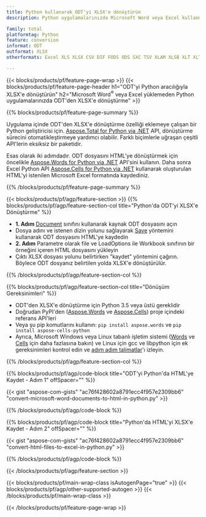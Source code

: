 ```yaml
---
title: Python kullanarak ODT'yi XLSX'e dönüştürün
description: Python uygulamalarınızda Microsoft Word veya Excel kullanmadan ODT'den XLSX'e dönüştürme 

family: total
platformtag: Python
feature: conversion
informat: ODT
outformat: XLSX
otherformats: Excel XLS XLSX CSV DIF FODS ODS SXC TSV XLAM XLSB XLT XLTM XLSM XLTX

---
```

{{< blocks/products/pf/feature-page-wrap >}}
{{< blocks/products/pf/feature-page-header h1="ODT'yi Python aracılığıyla XLSX'e dönüştürün" h2="Microsoft Word<sup>&reg;</sup> veya Excel yüklemeden Python uygulamalarınızda ODT'den XLSX'e dönüştürme" >}}

{{% blocks/products/pf/feature-page-summary %}}

Uygulama içinde ODT'den XLSX'e dönüştürme özelliği eklemeye çalışan bir Python geliştiricisi için. [Aspose.Total for Python via .NET](https://products.aspose.com/total/python-net/) API, dönüştürme sürecini otomatikleştirmeye yardımcı olabilir. Farklı biçimlerle uğraşan çeşitli API'lerin eksiksiz bir paketidir.

Esas olarak iki adımdadır. ODT dosyasını HTML'ye dönüştürmek için öncelikle [Aspose.Words for Python via .NET](https://products.aspose.com/words/python-net/) API'sini kullanın. Daha sonra Excel Python API [Aspose.Cells for Python via .NET](https://products.aspose.com/cells/python-net/) kullanarak oluşturulan HTML'yi istenilen Microsoft Excel formatında kaydediniz. 

{{% /blocks/products/pf/feature-page-summary %}}

{{< blocks/products/pf/agp/feature-section >}}
{{% blocks/products/pf/agp/feature-section-col title="Python'da ODT'yi XLSX'e Dönüştürme" %}}
- **1. Adım** [Document](https://reference.aspose.com/words/python-net/aspose.words/document/) sınıfını kullanarak kaynak ODT dosyasını açın
- Dosya adını ve istenen dizin yolunu sağlayarak [Save](https://reference.aspose.com/words/python-net/aspose.words/document/save/) yöntemini kullanarak ODT dosyasını HTML'ye kaydedin
-  **2. Adım** Parametre olarak file ve LoadOptions ile Workbook sınıfının bir örneğini içeren HTML dosyasını yükleyin
-  Çıktı XLSX dosyası yolunu belirtirken "kaydet" yöntemini çağırın. Böylece ODT dosyanız belirtilen yolda XLSX'e dönüştürülür.

{{% /blocks/products/pf/agp/feature-section-col %}}

{{% blocks/products/pf/agp/feature-section-col title="Dönüşüm Gereksinimleri" %}}

- ODT'den XLSX'e dönüştürme için Python 3.5 veya üstü gereklidir
- Doğrudan PyPI'den ([Aspose.Words](https://pypi.org/project/aspose-words/) ve [Aspose.Cells](https://pypi.org/project/aspose-cells-python/)) proje içindeki referans API'leri
-  Veya şu pip komutlarını kullanın: ``pip install aspose.words`` ve ```pip install aspose-cells-python``` 
-  Ayrıca, Microsoft Windows veya Linux tabanlı işletim sistemi ([Words](https://docs.aspose.com/words/python-net/system-requirements/) ve [Cells](https://docs.aspose.com/cells/python-net/getting-started/#installation) için daha fazlasına bakın) ve Linux için gcc ve libpython için ek gereksinimleri kontrol edin ve [adım adım talimatlar](https://docs.aspose.com/words/python-net/installation/)'ı izleyin.
 

{{% /blocks/products/pf/agp/feature-section-col %}}

{{% blocks/products/pf/agp/code-block title="ODT'yi Python'da HTML'ye Kaydet - Adım 1" offSpacer="" %}}

{{< gist "aspose-com-gists" "ac76f428602a8791ecc4f957e2309bb6" "convert-microsoft-word-documents-to-html-in-python.py" >}}

{{% /blocks/products/pf/agp/code-block %}}

{{% blocks/products/pf/agp/code-block title="Python'da HTML'yi XLSX'e Kaydet - Adım 2" offSpacer="" %}}

{{< gist "aspose-com-gists" "ac76f428602a8791ecc4f957e2309bb6" "convert-html-files-to-excel-in-python.py" >}}

{{% /blocks/products/pf/agp/code-block %}}

{{< /blocks/products/pf/agp/feature-section >}}

{{< blocks/products/pf/main-wrap-class isAutogenPage="true" >}}
{{< blocks/products/pf/agp/other-supported-autogen >}}
{{< /blocks/products/pf/main-wrap-class >}}

{{< /blocks/products/pf/feature-page-wrap >}}